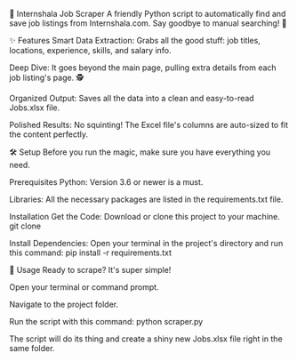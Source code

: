 🤖 Internshala Job Scraper
A friendly Python script to automatically find and save job listings from Internshala.com. Say goodbye to manual searching! 👋

✨ Features
Smart Data Extraction: Grabs all the good stuff: job titles, locations, experience, skills, and salary info.

Deep Dive: It goes beyond the main page, pulling extra details from each job listing's page. 🕵️

Organized Output: Saves all the data into a clean and easy-to-read Jobs.xlsx file.

Polished Results: No squinting! The Excel file's columns are auto-sized to fit the content perfectly.

🛠️ Setup
Before you run the magic, make sure you have everything you need.

Prerequisites
Python: Version 3.6 or newer is a must.

Libraries: All the necessary packages are listed in the requirements.txt file.

Installation
Get the Code: Download or clone this project to your machine.
git clone <your-repo-link>

Install Dependencies: Open your terminal in the project's directory and run this command:
pip install -r requirements.txt

🚀 Usage
Ready to scrape? It's super simple!

Open your terminal or command prompt.

Navigate to the project folder.

Run the script with this command:
python scraper.py

The script will do its thing and create a shiny new Jobs.xlsx file right in the same folder.
